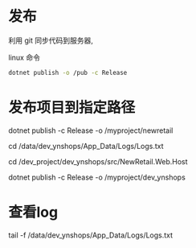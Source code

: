 # 发布

利用 git 同步代码到服务器,

linux 命令

```bash
dotnet publish -o /pub -c Release
```

# 发布项目到指定路径

dotnet publish -c Release -o /myproject/newretail

cd /data/dev_ynshops/App_Data/Logs/Logs.txt

cd /dev_project/dev_ynshops/src/NewRetail.Web.Host

dotnet publish -c Release -o /myproject/dev_ynshops


# 查看log

tail -f /data/dev_ynshops/App_Data/Logs/Logs.txt
